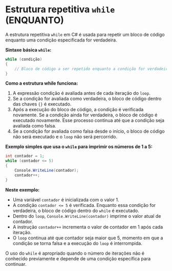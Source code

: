 # Estrutura repetitiva `while` (ENQUANTO)
A estrutura repetitiva `while` em C# é usada para repetir um bloco de código enquanto uma condição especificada for verdadeira. 

**Sintaxe básica `while`:**
```csharp
while (condição)
{
    // Bloco de código a ser repetido enquanto a condição for verdadeira
}
```

**Como a estrutura while funciona:**
1. A expressão condição é avaliada antes de cada iteração do `loop`.
2. Se a condição for avaliada como verdadeira, o bloco de código dentro das chaves `{}` é executado.
3. Após a execução do bloco de código, a condição é verificada novamente. Se a condição ainda for verdadeira, o bloco de código é executado novamente. Esse processo continua até que a condição seja avaliada como falsa.
4. Se a condição for avaliada como falsa desde o início, o bloco de código não será executado e o `loop` não será percorrido.

**Exemplo simples que usa o `while` para imprimir os números de 1 a 5:**
```csharp
int contador = 1;
while (contador <= 5)
{
    Console.WriteLine(contador);
    contador++;
}
```
**Neste exemplo:**
- Uma variável `contador` é inicializada com o valor 1.
- A condição `contador <= 5` é verificada. Enquanto essa condição for verdadeira, o bloco de código dentro do `while` é executado.
- Dentro do `loop`, `Console.WriteLine(contador)` imprime o valor atual de contador.
- A instrução `contador++` incrementa o valor de contador em 1 após cada iteração.
- O `loop` continua até que contador seja maior que 5, momento em que a condição se torna falsa e a execução do `loop` é interrompida.

O uso do `while` é apropriado quando o número de iterações não é conhecido previamente e depende de uma condição específica para continuar.


